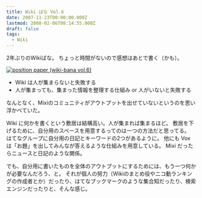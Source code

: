 ```yaml
---
title: Wiki ばな Vol.6
date: 2007-11-23T00:00:00.000Z
lastmod: 2008-02-06T08:14:55.000Z
draft: false
tags:
  - Wiki
---
```


2年ぶりのWikiばな。 ちょっと時間がないので感想はあとで書く（かも）。

[![position paper (wiki-bana vol.6)](https://farm3.staticflickr.com/2030/2061605182_88925919ec.jpg "position paper (wiki-bana vol.6)")](http://www.flickr.com/photos/machu/2061605182/)

* Wiki は人が集まらないと失敗する
* 人が集まっても、集まった情報を整理する仕組み or 人がいないと失敗する

なんとなく、Mixiのコミュニティがアウトプットを出せていないというのを思い浮かべていた。

Wiki に何かを書くという敷居は結構高い。人が集まれば集まるほど。 敷居を下げるために、自分用のスペースを用意するってのは一つの方法だと思ってる。 はてなグループに自分用の日記とキーワードの2つがあるように。 他にも Vox は「お題」を出してみんなが答えるような仕組みを用意している。 Mixi だったらニュースと日記のような関係。

でも、自分用に書いたものを全体のアウトプットにするためには、もう一つ何かが必要なんだろう、と。 それが個人の努力（Wikiのまとめ役やニコ動ランキングの作成者とか）だったり、はてなブックマークのような集合知だったり、検索エンジンだったりと、そんな感じ。
